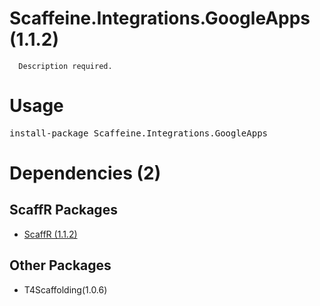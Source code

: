 ﻿Scaffeine.Integrations.GoogleApps (1.1.2)
======

      Description required.
    
Usage
======
<pre>install-package Scaffeine.Integrations.GoogleApps</pre>
Dependencies (2)
=====

ScaffR Packages
------
* [ScaffR (1.1.2)](https://github.com/wcpro/ScaffR/tree/master/src/ScaffR)

Other Packages
------
* T4Scaffolding(1.0.6)
